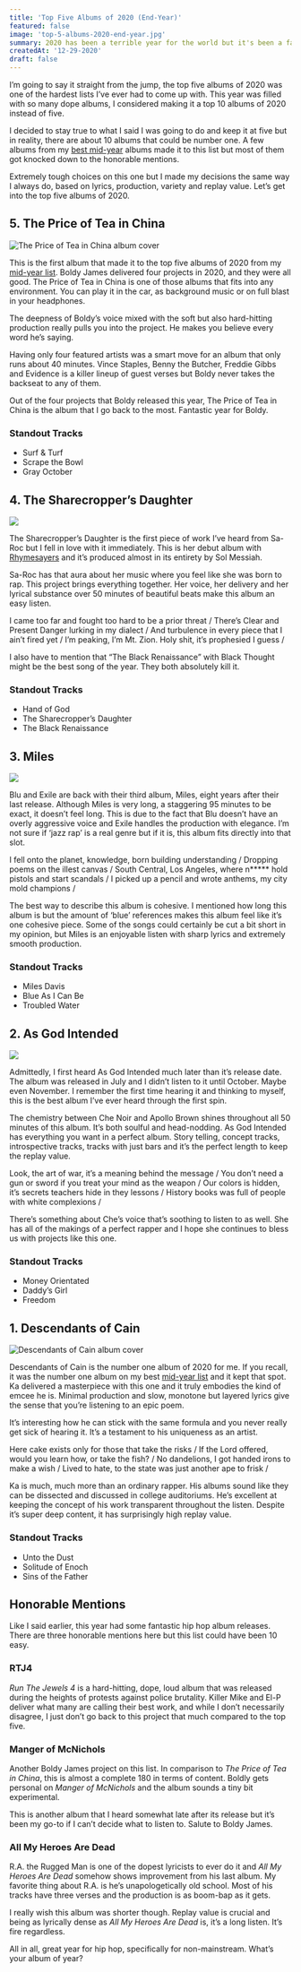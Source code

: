 ```yaml
---
title: 'Top Five Albums of 2020 (End-Year)'
featured: false
image: 'top-5-albums-2020-end-year.jpg'
summary: 2020 has been a terrible year for the world but it's been a fantastic year for hip hop. Here are the top five albums of 2020 with some honorable mentions.
createdAt: '12-29-2020'
draft: false
---
```


I’m going to say it straight from the jump, the top five albums of 2020 was one of the hardest lists I’ve ever had to come up with. This year was filled with so many dope albums, I considered making it a top 10 albums of 2020 instead of five.

I decided to stay true to what I said I was going to do and keep it at five but in reality, there are about 10 albums that could be number one. A few albums from my [best mid-year](/lists/top-five-albums-of-2020-mid-year) albums made it to this list but most of them got knocked down to the honorable mentions.

Extremely tough choices on this one but I made my decisions the same way I always do, based on lyrics, production, variety and replay value. Let’s get into the top five albums of 2020.

## 5. The Price of Tea in China

![The Price of Tea in China album cover](/images/the-price-of-tea-in-china-album-cover.jpg)

This is the first album that made it to the top five albums of 2020 from my [mid-year list](/lists/top-five-albums-of-2020-mid-year). Boldy James delivered four projects in 2020, and they were all good. The Price of Tea in China is one of those albums that fits into any environment. You can play it in the car, as background music or on full blast in your headphones.

The deepness of Boldy’s voice mixed with the soft but also hard-hitting production really pulls you into the project. He makes you believe every word he’s saying.

Having only four featured artists was a smart move for an album that only runs about 40 minutes. Vince Staples, Benny the Butcher, Freddie Gibbs and Evidence is a killer lineup of guest verses but Boldy never takes the backseat to any of them.

Out of the four projects that Boldy released this year, The Price of Tea in China is the album that I go back to the most. Fantastic year for Boldy.

### Standout Tracks

- Surf & Turf
- Scrape the Bowl
- Gray October

## 4. The Sharecropper’s Daughter

![](/images/the-sharecroppers-daughter-album-cover.jpg)

The Sharecropper’s Daughter is the first piece of work I’ve heard from Sa-Roc but I fell in love with it immediately. This is her debut album with [Rhymesayers](https://rhymesayers.com/artists/saroc) and it’s produced almost in its entirety by Sol Messiah.

Sa-Roc has that aura about her music where you feel like she was born to rap. This project brings everything together. Her voice, her delivery and her lyrical substance over 50 minutes of beautiful beats make this album an easy listen.

<quote song="Hand of God">
I came too far and fought too hard to be a prior threat /
There’s Clear and Present Danger lurking in my dialect /
And turbulence in every piece that I ain’t fired yet /
I’m peaking, I’m Mt. Zion. Holy shit, it’s prophesied I guess /
</quote>

I also have to mention that “The Black Renaissance” with Black Thought might be the best song of the year. They both absolutely kill it.

### Standout Tracks

- Hand of God
- The Sharecropper’s Daughter
- The Black Renaissance

## 3. Miles

![](/images/miles-album-cover.jpg)

Blu and Exile are back with their third album, Miles, eight years after their last release. Although Miles is very long, a staggering 95 minutes to be exact, it doesn’t feel long. This is due to the fact that Blu doesn’t have an overly aggressive voice and Exile handles the production with elegance. I’m not sure if ‘jazz rap’ is a real genre but if it is, this album fits directly into that slot.

<quote song="Blue As I Can Be">
I fell onto the planet, knowledge, born building understanding /
Dropping poems on the illest canvas /
South Central, Los Angeles, where n***** hold pistols and start scandals /
I picked up a pencil and wrote anthems, my city mold champions /
</quote>

The best way to describe this album is cohesive. I mentioned how long this album is but the amount of ‘blue’ references makes this album feel like it’s one cohesive piece. Some of the songs could certainly be cut a bit short in my opinion, but Miles is an enjoyable listen with sharp lyrics and extremely smooth production.

### Standout Tracks

- Miles Davis
- Blue As I Can Be
- Troubled Water

## 2. As God Intended

![](/images/as-god-intended-album-cover.jpg)

Admittedly, I first heard As God Intended much later than it’s release date. The album was released in July and I didn’t listen to it until October. Maybe even November. I remember the first time hearing it and thinking to myself, this is the best album I’ve ever heard through the first spin.

The chemistry between Che Noir and Apollo Brown shines throughout all 50 minutes of this album. It’s both soulful and head-nodding. As God Intended has everything you want in a perfect album. Story telling, concept tracks, introspective tracks, tracks with just bars and it’s the perfect length to keep the replay value.

<quote song="Freedom">
Look, the art of war, it’s a meaning behind the message /
You don’t need a gun or sword if you treat your mind as the weapon /
Our colors is hidden, it’s secrets teachers hide in they lessons /
History books was full of people with white complexions /
</quote>

There’s something about Che’s voice that’s soothing to listen to as well. She has all of the makings of a perfect rapper and I hope she continues to bless us with projects like this one.

### Standout Tracks

- Money Orientated
- Daddy’s Girl
- Freedom

## 1. Descendants of Cain

![Descendants of Cain album cover](/images/descendants-of-cain-album-cover.jpg)

Descendants of Cain is the number one album of 2020 for me. If you recall, it was the number one album on my best [mid-year list](/lists/top-five-albums-of-2020-mid-year) and it kept that spot. Ka delivered a masterpiece with this one and it truly embodies the kind of emcee he is. Minimal production and slow, monotone but layered lyrics give the sense that you’re listening to an epic poem.

It’s interesting how he can stick with the same formula and you never really get sick of hearing it. It’s a testament to his uniqueness as an artist.

<quote song="Old Justice">
Here cake exists only for those that take the risks /
If the Lord offered, would you learn how, or take the fish? /
No dandelions, I got handed irons to make a wish /
Lived to hate, to the state was just another ape to frisk /
</quote>

Ka is much, much more than an ordinary rapper. His albums sound like they can be dissected and discussed in college auditoriums. He’s excellent at keeping the concept of his work transparent throughout the listen. Despite it’s super deep content, it has surprisingly high replay value.

### Standout Tracks

- Unto the Dust
- Solitude of Enoch
- Sins of the Father

## Honorable Mentions

Like I said earlier, this year had some fantastic hip hop album releases. There are three honorable mentions here but this list could have been 10 easy.

### RTJ4

_Run The Jewels 4_ is a hard-hitting, dope, loud album that was released during the heights of protests against police brutality. Killer Mike and El-P deliver what many are calling their best work, and while I don’t necessarily disagree, I just don’t go back to this project that much compared to the top five.

### Manger of McNichols

Another Boldy James project on this list. In comparison to _The Price of Tea in China_, this is almost a complete 180 in terms of content. Boldly gets personal on _Manger of McNichols_ and the album sounds a tiny bit experimental.

This is another album that I heard somewhat late after its release but it’s been my go-to if I can’t decide what to listen to. Salute to Boldy James.

### All My Heroes Are Dead

R.A. the Rugged Man is one of the dopest lyricists to ever do it and _All My Heroes Are Dead_ somehow shows improvement from his last album. My favorite thing about R.A. is he’s unapologetically old school. Most of his tracks have three verses and the production is as boom-bap as it gets.

I really wish this album was shorter though. Replay value is crucial and being as lyrically dense as _All My Heroes Are Dead_ is, it’s a long listen. It’s fire regardless.

All in all, great year for hip hop, specifically for non-mainstream. What’s your album of year?
